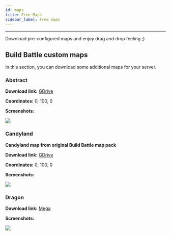 ```yaml
---
id: maps
title: Free Maps
sidebar_label: Free maps
---
```

---
Download pre-configured maps and enjoy drag and drop feeling ;)

## Build Battle custom maps <a id="build-battle-custom-maps"></a>

In this section, you can download some additional maps for your server.

### Abstract

**Download link:** [GDrive](https://drive.google.com/open?id=1cBn-QtPHcjcieCUQ4yLQEqk6t55qRzQc)

**Coordinates:** 0, 100, 0

**Screenshots:**

![](https://i.imgur.com/Ok742W4.jpg)

### Candyland <a id="candyland"></a>

**Candyland map from original Build Battle map pack**

**Download link:** [GDrive](https://drive.google.com/open?id=1NlljHNprryQWbqFvFa0g4bLC6ztYTE6J)

**Coordinates:** 0, 100, 0

**Screenshots:**

![](https://i.imgur.com/vfWs9j4.jpg)

### Dragon <a id="dragon"></a>

**Download link:** [Mega](https://mega.nz/folder/ZtQRXC5Y#nhDbwJDh4Df7Ho76ydkMEQ)

**Screenshots:**

![](https://cdn.discordapp.com/attachments/607914966951133195/727562010308640868/unknown.png)

